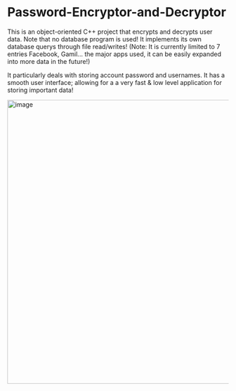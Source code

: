 # Password-Encryptor-and-Decryptor

This is an object-oriented C++ project that encrypts and decrypts user data. Note that no database program is used! It implements its own database 
querys through file read/writes! (Note: It is currently limited to 7 entries Facebook, Gamil... the major apps used, it can be easily expanded into more data in the future!)

It particularly deals with storing account password and usernames. 
It has a smooth user interface; allowing for a a very fast & low level application for storing important data!

<img width="647" alt="image" src="https://user-images.githubusercontent.com/89322519/227745625-b9f10237-dc6f-4f2b-a3e7-2203b947b7df.png">
